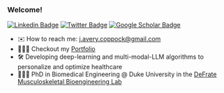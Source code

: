 ### Welcome!

[![Linkedin Badge](https://img.shields.io/static/v1?style=for-the-badge&message=LinkedIn&color=0A66C2&logo=LinkedIn&logoColor=FFFFFF&label=)](https://www.linkedin.com/in/jacoppock/)
[![Twitter Badge](https://img.shields.io/static/v1?style=for-the-badge&message=Twitter&color=1DA1F2&logo=Twitter&logoColor=FFFFFF&label=)](https://twitter.com/Coppock_JA)
[![Google Scholar Badge](https://img.shields.io/static/v1?style=for-the-badge&message=Google+Scholar&color=4285F4&logo=Google+Scholar&logoColor=FFFFFF&label=)](https://scholar.google.com/citations?user=aUYi9_IAAAAJ&hl=en)

<!--
https://raw.githubusercontent.com/progfay/shields-with-icon/master/README.md
-->

- ✉️ How to reach me: j.avery.coppock@gmail.com
- 👨🏼‍💻 Checkout my [Portfolio](https://www.jacoppock.dev)
- 🛠 Developing deep-learning and multi-modal-LLM algorithms to personalize and optimize healthcare
- 👨🏼‍🎓 PhD in Biomedical Engineering @ Duke University in the [DeFrate Musculoskeletal Bioengineering Lab](https://sites.duke.edu/defratelab/) 
